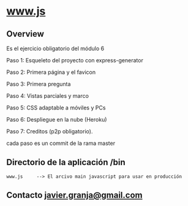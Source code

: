 # www.js

## Overview

Es el ejercicio obligatorio del módulo 6 

Paso 1: Esqueleto del proyecto con express-generator

Paso 2: Primera página y el favicon

Paso 3: Primera pregunta

Paso 4: Vistas parciales y marco

Paso 5: CSS adaptable a móviles y PCs

Paso 6: Despliegue en la nube (Heroku)

Paso 7: Creditos (p2p obligatorio).

cada paso es un commit de la rama master

## Directorio de la aplicación /bin

    www.js     --> El arcivo main javascript para usar en producción


## Contacto  javier.granja@gmail.com

